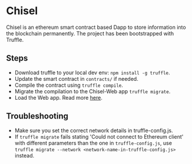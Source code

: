 # Chisel

Chisel is an ethereum smart contract based Dapp to store information into the blockchain permanently. The project has been bootstrapped with Truffle.

## Steps
- Download truffle to your local dev env: `npm install -g truffle`.
- Update the smart contract in `contracts/` if needed.
- Compile the contract using `truffle compile`.
- Migrate the compilation to the Chisel-Web app `truffle migrate`.
- Load the Web app. Read more [here]('chisel-web/README.md').

## Troubleshooting
- Make sure you set the correct network details in truffle-config.js.
- If `truffle migrate` fails stating 'Could not connect to Ethereum client' with different parameters than the one in `truffle-config.js`, use `truffle migrate --network <network-name-in-truffle-config.js>` instead.